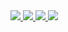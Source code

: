 <a href="https://github.com/anuraghazra/github-readme-stats">
<img src="https://github-readme-stats.vercel.app/api?username=torish14&count_private=true&include_all_commits=true&hide=stars&show_icons=true&theme=dracula" />
</a>

<a href="https://github.com/anuraghazra/github-readme-stats">
<img src="https://github-readme-stats.vercel.app/api/top-langs/?username=torish14&hide=html,css&theme=dracula&layout=compact" />
</a>

<a href="https://github.com/anuraghazra/github-readme-stats">
<img src="https://github-readme-stats.vercel.app/api/wakatime?username=torish14&theme=dracula&layout=compact" />
</a>

<a href="https://github.com/anuraghazra/github-readme-stats">
<img src="https://github-profile-trophy.vercel.app/?username=torish14&theme=dracula" />
</a>

